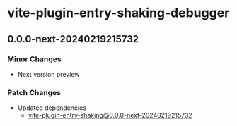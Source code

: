 # vite-plugin-entry-shaking-debugger

## 0.0.0-next-20240219215732

### Minor Changes

- Next version preview

### Patch Changes

- Updated dependencies
  - vite-plugin-entry-shaking@0.0.0-next-20240219215732
